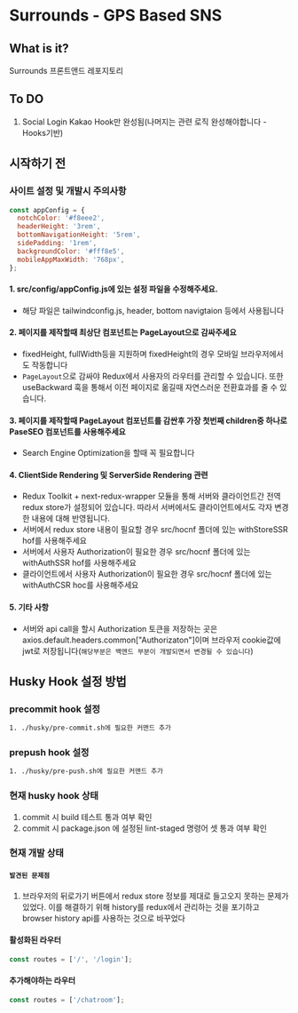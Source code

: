 # Surrounds - GPS Based SNS

## What is it?

Surrounds 프론트앤드 레포지토리

## To DO

1. Social Login Kakao Hook만 완성됨(나머지는 관련 로직 완성해야합니다 - Hooks기반)

## 시작하기 전

### 사이트 설정 및 개발시 주의사항

```js
const appConfig = {
  notchColor: '#f8eee2',
  headerHeight: '3rem',
  bottomNavigationHeight: '5rem',
  sidePadding: '1rem',
  backgroundColor: '#fff8e5',
  mobileAppMaxWidth: '768px',
};
```

#### 1. src/config/appConfig.js에 있는 설정 파일을 수정해주세요.

- 해당 파일은 tailwindconfig.js, header, bottom navigtaion 등에서 사용됩니다

#### 2. 페이지를 제작할때 최상단 컴포넌트는 PageLayout으로 감싸주세요

- fixedHeight, fullWidth등을 지원하며 fixedHeight의 경우 모바일 브라우저에서도 작동합니다
- `PageLayout`으로 감싸야 Redux에서 사용자의 라우터를 관리할 수 있습니다. 또한 useBackward 훅을 통해서 이전 페이지로 옮길때 자연스러운 전환효과를 줄 수 있습니다.

#### 3. 페이지를 제작할때 PageLayout 컴포넌트를 감싼후 가장 첫번째 children중 하나로 PaseSEO 컴포넌트를 사용해주세요

- Search Engine Optimization을 할때 꼭 필요합니다

#### 4. ClientSide Rendering 및 ServerSide Rendering 관련

- Redux Toolkit + next-redux-wrapper 모듈을 통해 서버와 클라이언트간 전역 redux store가 설정되어 있습니다. 따라서 서버에서도 클라이언트에서도 각자 변경한 내용에 대해
  반영됩니다.
- 서버에서 redux store 내용이 필요할 경우 src/hocnf 폴더에 있는 withStoreSSR hof를 사용해주세요
- 서버에서 사용자 Authorization이 필요한 경우 src/hocnf 폴더에 있는 withAuthSSR hof를 사용해주세요
- 클라이언트에서 사용자 Authorization이 필요한 경우 src/hocnf 폴더에 있는 withAuthCSR hoc를 사용해주세요

#### 5. 기타 사항

- 서버와 api call을 할시 Authorization 토큰을 저장하는 곳은 axios.default.headers.common["Authorizaton"]이며 브라우저 cookie값에 jwt로
  저장됩니다(`해당부분은 백앤드 부분이 개발되면서 변경될 수 있습니다`)

## Husky Hook 설정 방법

### precommit hook 설정

```bash
1. ./husky/pre-commit.sh에 필요한 커맨드 추가
```

### prepush hook 설정

```bash
1. ./husky/pre-push.sh에 필요한 커맨드 추가
```

### 현재 husky hook 상태

1. commit 시 build 테스트 통과 여부 확인
2. commit 시 package.json 에 설정된 lint-staged 명령어 셋 통과 여부 확인

### 현재 개발 상태

#### `발견된 문제점`

1. 브라우저의 뒤로가기 버튼에서 redux store 정보를 제대로 들고오지 못하는 문제가 있었다. 이를 해결하기 위해 history를 redux에서 관리하는 것을 포기하고 browser history api를
   사용하는
   것으로 바꾸었다

#### 활성화된 라우터

```js
const routes = ['/', '/login'];
```

#### 추가해야하는 라우터

```js
const routes = ['/chatroom'];
```
